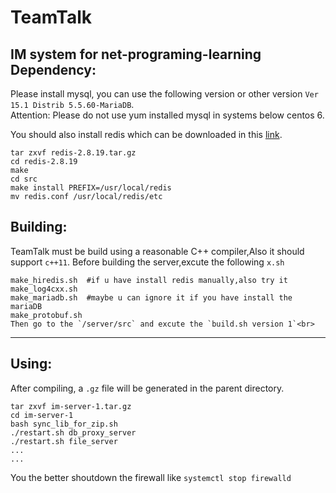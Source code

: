 # TeamTalk
IM system for net-programing-learning<br>
Dependency:
-----------
Please install mysql, you can use the following version or other version `Ver 15.1 Distrib 5.5.60-MariaDB`.<br>
Attention: Please do not use yum installed mysql in systems below centos 6.

You should also install redis which can be downloaded in this [link](https://redis.io/download).<br>
```
tar zxvf redis-2.8.19.tar.gz
cd redis-2.8.19
make
cd src
make install PREFIX=/usr/local/redis
mv redis.conf /usr/local/redis/etc
```

Building:
---------
TeamTalk must be build using  a reasonable C++ compiler,Also it should support `c++11`.
Before building the server,excute the following `x.sh`
```
make_hiredis.sh  #if u have install redis manually,also try it
make_log4cxx.sh
make_mariadb.sh  #maybe u can ignore it if you have install the mariaDB
make_protobuf.sh
Then go to the `/server/src` and excute the `build.sh version 1`<br>
```
-----------------------------------------------------------------------
Using:
------
After compiling, a `.gz` file will be generated in the parent directory.
```
tar zxvf im-server-1.tar.gz
cd im-server-1
bash sync_lib_for_zip.sh
./restart.sh db_proxy_server
./restart.sh file_server
...
...
```
You the better shoutdown the firewall like `systemctl stop firewalld`
